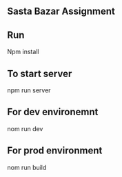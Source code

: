 ## Sasta Bazar Assignment

## Run 
Npm install

## To start server
npm run server

## For dev environemnt 
nom run dev

## For prod environment
nom run build
